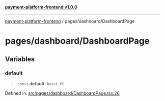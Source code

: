 [**payment-platform-frontend v1.0.0**](../../README.md)

***

[payment-platform-frontend](../../README.md) / pages/dashboard/DashboardPage

# pages/dashboard/DashboardPage

## Variables

### default

> `const` **default**: `React.FC`

Defined in: [src/pages/dashboard/DashboardPage.tsx:26](https://github.com/lsendel/sass/blob/main/frontend/src/pages/dashboard/DashboardPage.tsx#L26)
